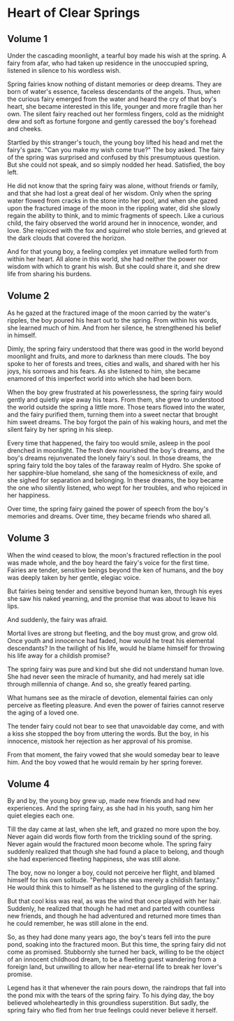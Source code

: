 # Heart of Clear Springs

## Volume 1

Under the cascading moonlight, a tearful boy made his wish at the spring. A fairy from afar, who had taken up residence
in the unoccupied spring, listened in silence to his wordless wish.

Spring fairies know nothing of distant memories or deep dreams. They are born of water's essence, faceless descendants
of the angels. Thus, when the curious fairy emerged from the water and heard the cry of that boy's heart, she became
interested in this life, younger and more fragile than her own. The silent fairy reached out her formless fingers, cold
as the midnight dew and soft as fortune forgone and gently caressed the boy's forehead and cheeks.

Startled by this stranger's touch, the young boy lifted his head and met the fairy's gaze. "Can you make my wish come
true?" The boy asked. The fairy of the spring was surprised and confused by this presumptuous question. But she could
not speak, and so simply nodded her head. Satisfied, the boy left.

He did not know that the spring fairy was alone, without friends or family, and that she had lost a great deal of her
wisdom. Only when the spring water flowed from cracks in the stone into her pool, and when she gazed upon the fractured
image of the moon in the rippling water, did she slowly regain the ability to think, and to mimic fragments of speech.
Like a curious child, the fairy observed the world around her in innocence, wonder, and love. She rejoiced with the fox
and squirrel who stole berries, and grieved at the dark clouds that covered the horizon.

And for that young boy, a feeling complex yet immature welled forth from within her heart. All alone in this world, she
had neither the power nor wisdom with which to grant his wish. But she could share it, and she drew life from sharing
his burdens.

## Volume 2

As he gazed at the fractured image of the moon carried by the water's ripples, the boy poured his heart out to the
spring. From within his words, she learned much of him. And from her silence, he strengthened his belief in himself.

Dimly, the spring fairy understood that there was good in the world beyond moonlight and fruits, and more to darkness
than mere clouds. The boy spoke to her of forests and trees, cities and walls, and shared with her his joys, his sorrows
and his fears. As she listened to him, she became enamored of this imperfect world into which she had been born.

When the boy grew frustrated at his powerlessness, the spring fairy would gently and quietly wipe away his tears. From
them, she grew to understood the world outside the spring a little more. Those tears flowed into the water, and the
fairy purified them, turning them into a sweet nectar that brought him sweet dreams. The boy forgot the pain of his
waking hours, and met the silent fairy by her spring in his sleep.

Every time that happened, the fairy too would smile, asleep in the pool drenched in moonlight. The fresh dew nourished
the boy's dreams, and the boy's dreams rejunvenated the lonely fairy's soul. In those dreams, the spring fairy told the
boy tales of the faraway realm of Hydro. She spoke of her sapphire-blue homeland, she sang of the homesickness of exile,
and she sighed for separation and belonging. In these dreams, the boy became the one who silently listened, who wept for
her troubles, and who rejoiced in her happiness.

Over time, the spring fairy gained the power of speech from the boy's memories and dreams. Over time, they became
friends who shared all.

## Volume 3

When the wind ceased to blow, the moon's fractured reflection in the pool was made whole, and the boy heard the fairy's
voice for the first time. Fairies are tender, sensitive beings beyond the ken of humans, and the boy was deeply taken by
her gentle, elegiac voice.

But fairies being tender and sensitive beyond human ken, through his eyes she saw his naked yearning, and the promise
that was about to leave his lips.

And suddenly, the fairy was afraid.

Mortal lives are strong but fleeting, and the boy must grow, and grow old. Once youth and innocence had faded, how would
he treat his elemental descendants? In the twilight of his life, would he blame himself for throwing his life away for a
childish promise?

The spring fairy was pure and kind but she did not understand human love. She had never seen the miracle of humanity,
and had merely sat idle through millennia of change. And so, she greatly feared parting.

What humans see as the miracle of devotion, elemental fairies can only perceive as fleeting pleasure. And even the power
of fairies cannot reserve the aging of a loved one.

The tender fairy could not bear to see that unavoidable day come, and with a kiss she stopped the boy from uttering the
words. But the boy, in his innocence, mistook her rejection as her approval of his promise.

From that moment, the fairy vowed that she would someday bear to leave him. And the boy vowed that he would remain by
her spring forever.

## Volume 4

By and by, the young boy grew up, made new friends and had new experiences. And the spring fairy, as she had in his
youth, sang him her quiet elegies each one.

Till the day came at last, when she left, and grazed no more upon the boy. Never again did words flow forth from the
trickling sound of the spring. Never again would the fractured moon become whole. The spring fairy suddenly realized
that though she had found a place to belong, and though she had experienced fleeting happiness, she was still alone.

The boy, now no longer a boy, could not perceive her flight, and blamed himself for his own solitude. "Perhaps she was
merely a childish fantasy." He would think this to himself as he listened to the gurgling of the spring.

But that cool kiss was real, as was the wind that once played with her hair. Suddenly, he realized that though he had
met and parted with countless new friends, and though he had adventured and returned more times than he could remember,
he was still alone in the end.

So, as they had done many years ago, the boy's tears fell into the pure pond, soaking into the fractured moon. But this
time, the spring fairy did not come as promised. Stubbornly she turned her back, willing to be the object of an innocent
childhood dream, to be a fleeting guest wandering from a foreign land, but unwilling to allow her near-eternal life to
break her lover's promise.

Legend has it that whenever the rain pours down, the raindrops that fall into the pond mix with the tears of the spring
fairy. To his dying day, the boy believed wholeheartedly in this groundless superstition. But sadly, the spring fairy
who fled from her true feelings could never believe it herself.
